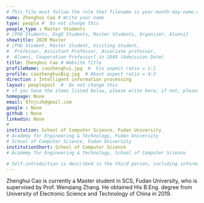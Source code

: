 ```yaml
---
# This file must follow the rule that filename is year-month-day-name.md .
name: Zhenghui Cao # Write your name
type: people #  Do not change this
people_type : Master Students
# [PhD Students, EngD Students, Master Students, Organizer, Alumni]
showtitle: 2020 Master
# [PhD Student, Master Student, Visiting Student,
#  Professor, Assistant Professor, Associate professor,
#  Alumni, Cooperation Professor] in 20XX (Admission Date)
title: Zhenghui Cao # Website Title
profileName: caozhenghui.jpg  #  Fix aspect ratio = 1:1
profile: caozhenghuiBig.jpg  # About aspect ratio = 4:3
direction : Intelligent information processing
layout: peoplepost  #  Do not change this
# if you have the items listed below, please write here; if not, please write None.
homepage: None
email: 97njczh@gmail.com
google : None
github : None
linkedin: None
# 
institution: School of Computer Science, Fudan University
# Academy for Engineering & Technology, Fudan University
# School of Computer Science, Fudan University
institutionShort: School of Computer Science
# Academy for Engineering & Technology, School of Computer Science

# Self-introduction is described in the third person, including information such as educational experience(B/M/P), graduation career development 
---
```


Zhenghui Cao is currently a Master student in SCS, Fudan University, who is supervised by Prof. Wenqiang Zhang. He obtained His B.Eng. degree from University of Electronic Science and Technology of China in 2019.



 


